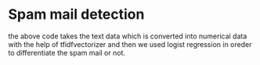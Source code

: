 # Spam mail detection 
the above code takes the text data which is converted into numerical data with the help of tfidfvectorizer and then we used logist regression in oreder to differentiate the spam mail or not.
